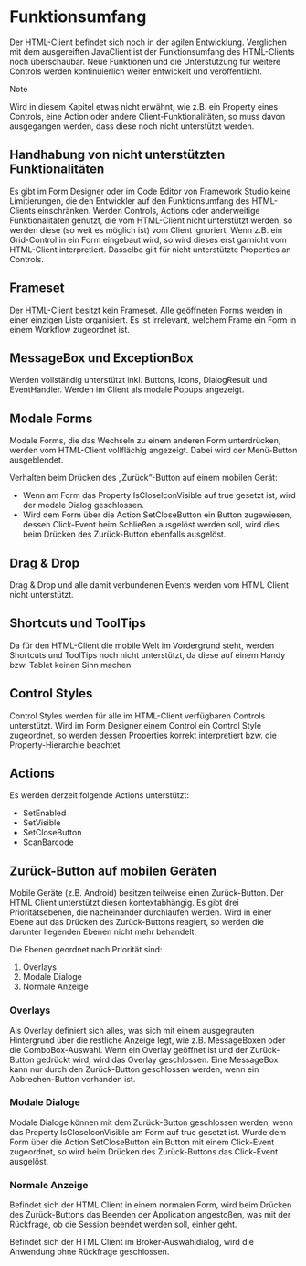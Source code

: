 # Funktionsumfang

Der HTML-Client befindet sich noch in der agilen Entwicklung. Verglichen mit dem ausgereiften JavaClient ist der Funktionsumfang des HTML-Clients noch überschaubar. Neue Funktionen und die Unterstützung für weitere Controls werden kontinuierlich weiter entwickelt und veröffentlicht.

> [!NOTE]
> Wird in diesem Kapitel etwas nicht erwähnt, wie z.B. ein Property eines Controls, eine Action oder andere Client-Funktionalitäten, so muss davon ausgegangen werden, dass diese noch nicht unterstützt werden.

## Handhabung von nicht unterstützten Funktionalitäten

Es gibt im Form Designer oder im Code Editor von Framework Studio keine Limitierungen, die den Entwickler auf den Funktionsumfang des HTML-Clients einschränken. Werden Controls, Actions oder anderweitige Funktionalitäten genutzt, die vom HTML-Client nicht unterstützt werden, so werden diese (so weit es möglich ist) vom Client ignoriert. Wenn z.B. ein Grid-Control in ein Form eingebaut wird, so wird dieses erst garnicht vom HTML-Client interpretiert. Dasselbe gilt für nicht unterstützte Properties an Controls.

## Frameset

Der HTML-Client besitzt kein Frameset. Alle geöffneten Forms werden in einer einzigen Liste organisiert. Es ist irrelevant, welchem Frame ein Form in einem Workflow zugeordnet ist.

## MessageBox und ExceptionBox

Werden vollständig unterstützt inkl. Buttons, Icons, DialogResult und EventHandler. Werden im Client als modale Popups angezeigt.

## Modale Forms

Modale Forms, die das Wechseln zu einem anderen Form unterdrücken, werden vom HTML-Client vollflächig angezeigt. Dabei wird der Menü-Button ausgeblendet.

Verhalten beim Drücken des „Zurück“-Button auf einem mobilen Gerät:

* Wenn am Form das Property IsCloseIconVisible auf true gesetzt ist, wird der modale Dialog geschlossen.
* Wird dem Form über die Action SetCloseButton ein Button zugewiesen, dessen Click-Event beim Schließen ausgelöst werden soll, wird dies beim Drücken des Zurück-Button ebenfalls ausgelöst.

## Drag & Drop

Drag & Drop und alle damit verbundenen Events werden vom HTML Client nicht unterstützt.

## Shortcuts und ToolTips

Da für den HTML-Client die mobile Welt im Vordergrund steht, werden Shortcuts und ToolTips noch nicht unterstützt, da diese auf einem Handy bzw. Tablet keinen Sinn machen.

## Control Styles

Control Styles werden für alle im HTML-Client verfügbaren Controls unterstützt. Wird im Form Designer einem Control ein Control Style zugeordnet, so werden dessen Properties korrekt interpretiert bzw. die Property-Hierarchie beachtet.

## Actions

Es werden derzeit folgende Actions unterstützt:

* SetEnabled
* SetVisible
* SetCloseButton
* ScanBarcode

## Zurück-Button auf mobilen Geräten

Mobile Geräte (z.B. Android) besitzen teilweise einen Zurück-Button. Der HTML Client unterstützt diesen kontextabhängig. Es gibt drei Prioritätsebenen, die nacheinander durchlaufen werden. Wird in einer Ebene auf das Drücken des Zurück-Buttons reagiert, so werden die darunter liegenden Ebenen nicht mehr behandelt.

Die Ebenen geordnet nach Priorität sind:

1. Overlays
2. Modale Dialoge
3. Normale Anzeige

### Overlays

Als Overlay definiert sich alles, was sich mit einem ausgegrauten Hintergrund über die restliche Anzeige legt, wie z.B. MessageBoxen oder die ComboBox-Auswahl. Wenn ein Overlay geöffnet ist und der Zurück-Button gedrückt wird, wird das Overlay geschlossen. Eine MessageBox kann nur durch den Zurück-Button geschlossen werden, wenn ein Abbrechen-Button vorhanden ist.

### Modale Dialoge

Modale Dialoge können mit dem Zurück-Button geschlossen werden, wenn das Property IsCloseIconVisible am Form auf true gesetzt ist.
Wurde dem Form über die Action SetCloseButton ein Button mit einem Click-Event zugeordnet, so wird beim Drücken des Zurück-Buttons das Click-Event ausgelöst.

### Normale Anzeige

Befindet sich der HTML Client in einem normalen Form, wird beim Drücken des Zurück-Buttons das Beenden der Application angestoßen, was mit der Rückfrage, ob die Session beendet werden soll, einher geht.

Befindet sich der HTML Client im Broker-Auswahldialog, wird die Anwendung ohne Rückfrage geschlossen.

